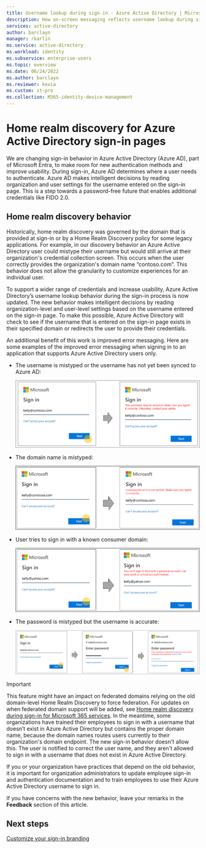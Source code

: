 ```yaml
---
title: Username lookup during sign-in - Azure Active Directory | Microsoft Docs
description: How on-screen messaging reflects username lookup during sign-in in Azure Active Directory
services: active-directory
author: barclayn
manager: rkarlin
ms.service: active-directory
ms.workload: identity
ms.subservice: enterprise-users
ms.topic: overview
ms.date: 06/24/2022
ms.author: barclayn
ms.reviewer: kexia
ms.custom: it-pro
ms.collection: M365-identity-device-management
---
```


# Home realm discovery for Azure Active Directory sign-in pages

We are changing sign-in behavior in Azure Active Directory (Azure AD), part of Microsoft Entra, to make room for new authentication methods and improve usability. During sign-in, Azure AD determines where a user needs to authenticate. Azure AD makes intelligent decisions by reading organization and user settings for the username entered on the sign-in page. This is a step towards a password-free future that enables additional credentials like FIDO 2.0.

## Home realm discovery behavior

Historically, home realm discovery was governed by the domain that is provided at sign-in or by a Home Realm Discovery policy for some legacy applications. For example, in our discovery behavior an Azure Active Directory user could mistype their username but would still arrive at their organization's credential collection screen. This occurs when the user correctly provides the organization's domain name “contoso.com”. This behavior does not allow the granularity to customize experiences for an individual user.

To support a wider range of credentials and increase usability, Azure Active Directory’s username lookup behavior during the sign-in process is now updated. The new behavior makes intelligent decisions by reading organization-level and user-level settings based on the username entered on the sign-in page. To make this possible, Azure Active Directory will check to see if the username that is entered on the sign-in page exists in their specified domain or redirects the user to provide their credentials.

An additional benefit of this work is improved error messaging. Here are some examples of the improved error messaging when signing in to an application that supports Azure Active Directory users only.

- The username is mistyped or the username has not yet been synced to Azure AD:
  
    ![the username is mistyped or not found](./media/signin-realm-discovery/typo-username.png)
  
- The domain name is mistyped:
  
    ![the domain name is mistyped or not found](./media/signin-realm-discovery/typo-domain.png)
  
- User tries to sign in with a known consumer domain:
  
    ![sign-in with a known consumer domain](./media/signin-realm-discovery/consumer-domain.png)
  
- The password is mistyped but the username is accurate:  
  
    ![password is mistyped with good username](./media/signin-realm-discovery/incorrect-password.png)
  
> [!IMPORTANT]
> This feature might have an impact on federated domains relying on the old domain-level Home Realm Discovery to force federation. For updates on when federated domain support will be added, see [Home realm discovery during sign-in for Microsoft 365 services](https://azure.microsoft.com/updates/signin-hrd/). In the meantime, some organizations have trained their employees to sign in with a username that doesn’t exist in Azure Active Directory but contains the proper domain name, because the domain names routes users currently to their organization's domain endpoint. The new sign-in behavior doesn't allow this. The user is notified to correct the user name, and they aren't allowed to sign in with a username that does not exist in Azure Active Directory.
>
> If you or your organization have practices that depend on the old behavior, it is important for organization administrators to update employee sign-in and authentication documentation and to train employees to use their Azure Active Directory username to sign in.
  
If you have concerns with the new behavior, leave your remarks in the **Feedback** section of this article.  

## Next steps

[Customize your sign-in branding](../fundamentals/add-custom-domain.md)
